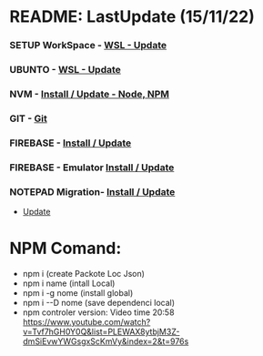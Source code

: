 # README: LastUpdate (15/11/22)
### SETUP WorkSpace - [WSL - Update](.readme/ubunto.md)
### UBUNTO  - [WSL - Update](.readme/ubunto.md)
### NVM - [Install / Update - Node, NPM](.readme/nvm.md) 
### GIT - [Git](.readme/git.md) 
### FIREBASE - [Install / Update](.readme/firebase.md) 
### FIREBASE - Emulator [Install / Update](.readme/firebase-emulator.md) 
### NOTEPAD Migration- [Install / Update](.readme/notepade-migration.md) 

  - [Update](#npm-comand) 

# NPM Comand:
- npm i (create Packote Loc Json)
- npm i name (intall Local)
- npm i -g nome (install global)
- npm i --D nome (save dependenci local)
- npm controler version: Video time 20:58
https://www.youtube.com/watch?v=Tvf7hGH0Y0Q&list=PLEWAX8ytbjM3Z-dmSiEvwYWGsgxScKmVy&index=2&t=976s
